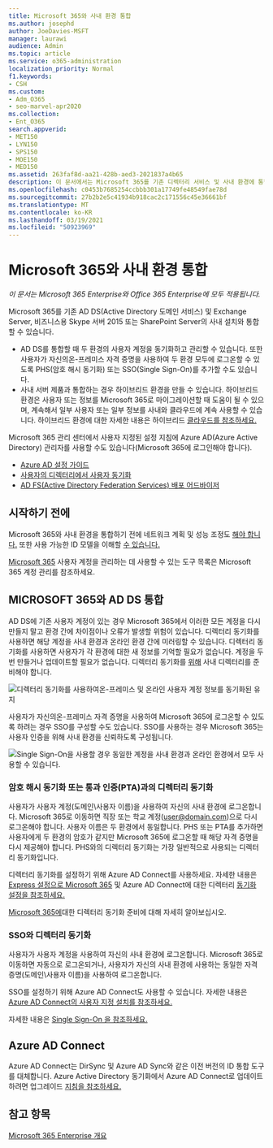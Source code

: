 ```yaml
---
title: Microsoft 365와 사내 환경 통합
ms.author: josephd
author: JoeDavies-MSFT
manager: laurawi
audience: Admin
ms.topic: article
ms.service: o365-administration
localization_priority: Normal
f1.keywords:
- CSH
ms.custom:
- Adm_O365
- seo-marvel-apr2020
ms.collection:
- Ent_O365
search.appverid:
- MET150
- LYN150
- SPS150
- MOE150
- MED150
ms.assetid: 263faf8d-aa21-428b-aed3-2021837a4b65
description: 이 문서에서는 Microsoft 365를 기존 디렉터리 서비스 및 사내 환경에 통합하는 방법을 배워야 합니다.
ms.openlocfilehash: c0453b7685254ccbbb301a17749fe48549fae78d
ms.sourcegitcommit: 27b2b2e5c41934b918cac2c171556c45e36661bf
ms.translationtype: MT
ms.contentlocale: ko-KR
ms.lasthandoff: 03/19/2021
ms.locfileid: "50923969"
---
```

# <a name="microsoft-365-integration-with-on-premises-environments"></a>Microsoft 365와 사내 환경 통합

*이 문서는 Microsoft 365 Enterprise와 Office 365 Enterprise에 모두 적용됩니다.*

Microsoft 365를 기존 AD DS(Active Directory 도메인 서비스) 및 Exchange Server, 비즈니스용 Skype 서버 2015 또는 SharePoint Server의 사내 설치와 통합할 수 있습니다.
  
 - AD DS를 통합할 때 두 환경의 사용자 계정을 동기화하고 관리할 수 있습니다. 또한 사용자가 자신의온-프레미스 자격 증명을 사용하여 두 환경 모두에 로그온할 수 있도록 PHS(암호 해시 동기화) 또는 SSO(Single Sign-On)를 추가할 수도 있습니다.
 - 사내 서버 제품과 통합하는 경우 하이브리드 환경을 만들 수 있습니다. 하이브리드 환경은 사용자 또는 정보를 Microsoft 365로 마이그레이션할 때 도움이 될 수 있으며, 계속해서 일부 사용자 또는 일부 정보를 사내와 클라우드에 계속 사용할 수 있습니다. 하이브리드 환경에 대한 자세한 내용은 하이브리드 [클라우드를 참조하세요.](../solutions/cloud-architecture-models.md#hybrid)

Microsoft 365 관리 센터에서 사용자 지정된 설정 지침에 Azure AD(Azure Active Directory) 관리자를 사용할 수도 있습니다(Microsoft 365에 로그인해야 합니다).

- [Azure AD 설정 가이드](https://aka.ms/aadpguidance)
- [사용자의 디렉터리에서 사용자 동기화](https://aka.ms/aadconnectpwsync)
- [AD FS(Active Directory Federation Services) 배포 어드바이저](https://aka.ms/adfsguidance)
   
## <a name="before-you-begin"></a>시작하기 전에

Microsoft 365와 사내 환경을 통합하기 전에 네트워크 계획 및 성능 조정도 [해야 합니다.](network-planning-and-performance.md) 또한 사용 가능한 ID 모델을 이해할 [수 있습니다.](about-microsoft-365-identity.md) 

[Microsoft 365](manage-microsoft-365-accounts.md) 사용자 계정을 관리하는 데 사용할 수 있는 도구 목록은 Microsoft 365 계정 관리를 참조하세요. 
  
## <a name="integrate-microsoft-365-with-ad-ds"></a>MICROSOFT 365와 AD DS 통합

AD DS에 기존 사용자 계정이 있는 경우 Microsoft 365에서 이러한 모든 계정을 다시 만들지 말고 환경 간에 차이점이나 오류가 발생할 위험이 있습니다. 디렉터리 동기화를 사용하면 해당 계정을 사내 환경과 온라인 환경 간에 미러링할 수 있습니다. 디렉터리 동기화를 사용하면 사용자가 각 환경에 대한 새 정보를 기억할 필요가 없습니다. 계정을 두 번 만들거나 업데이트할 필요가 없습니다. 디렉터리 동기화를 [위해](prepare-for-directory-synchronization.md) 사내 디렉터리를 준비해야 합니다.
  
![디렉터리 동기화를 사용하여온-프레미스 및 온라인 사용자 계정 정보를 동기화된 유지](../media/microsoft-365-integration/directory-synchronization.png)
  
사용자가 자신의온-프레미스 자격 증명을 사용하여 Microsoft 365에 로그온할 수 있도록 하려는 경우 SSO를 구성할 수도 있습니다. SSO를 사용하는 경우 Microsoft 365는 사용자 인증을 위해 사내 환경을 신뢰하도록 구성됩니다.
  
![Single Sign-On을 사용할 경우 동일한 계정을 사내 환경과 온라인 환경에서 모두 사용할 수 있습니다.](../media/microsoft-365-integration/single-sign-on.png)

### <a name="directory-synchronization-with-or-without-password-hash-synchronization-or-pass-through-authentication-pta"></a>암호 해시 동기화 또는 통과 인증(PTA)과의 디렉터리 동기화

사용자가 사용자 계정(도메인\사용자 이름)을 사용하여 자신의 사내 환경에 로그온합니다. Microsoft 365로 이동하면 직장 또는 학교 계정(user@domain.com)으로 다시 로그온해야 합니다. 사용자 이름은 두 환경에서 동일합니다. PHS 또는 PTA를 추가하면 사용자에게 두 환경의 암호가 같지만 Microsoft 365에 로그온할 때 해당 자격 증명을 다시 제공해야 합니다. PHS와의 디렉터리 동기화는 가장 일반적으로 사용되는 디렉터리 동기화입니다.

디렉터리 동기화를 설정하기 위해 Azure AD Connect를 사용하세요. 자세한 내용은 [Express 설정으로 Microsoft 365](set-up-directory-synchronization.md) 및 Azure AD Connect에 대한 디렉터리 [동기화 설정을 참조하세요.](/azure/active-directory/hybrid/how-to-connect-install-express)

[Microsoft 365에](prepare-for-directory-synchronization.md)대한 디렉터리 동기화 준비에 대해 자세히 알아보십시오.

### <a name="directory-synchronization-with-sso"></a>SSO와 디렉터리 동기화

사용자가 사용자 계정을 사용하여 자신의 사내 환경에 로그온합니다. Microsoft 365로 이동하면 자동으로 로그온되거나, 사용자가 자신의 사내 환경에 사용하는 동일한 자격 증명(도메인\사용자 이름)을 사용하여 로그온합니다.

SSO를 설정하기 위해 Azure AD Connect도 사용할 수 있습니다. 자세한 내용은 [Azure AD Connect의 사용자 지정 설치를 참조하세요.](/azure/active-directory/hybrid/how-to-connect-install-custom)

자세한 내용은 [Single Sign-On 을 참조하세요.](/azure/active-directory/manage-apps/what-is-single-sign-on)

## <a name="azure-ad-connect"></a>Azure AD Connect

Azure AD Connect는 DirSync 및 Azure AD Sync와 같은 이전 버전의 ID 통합 도구를 대체합니다. Azure Active Directory 동기화에서 Azure AD Connect로 업데이트하려면 업그레이드 [지침을 참조하세요.](/azure/active-directory/hybrid/how-to-dirsync-upgrade-get-started) 

## <a name="see-also"></a>참고 항목

[Microsoft 365 Enterprise 개요](microsoft-365-overview.md)